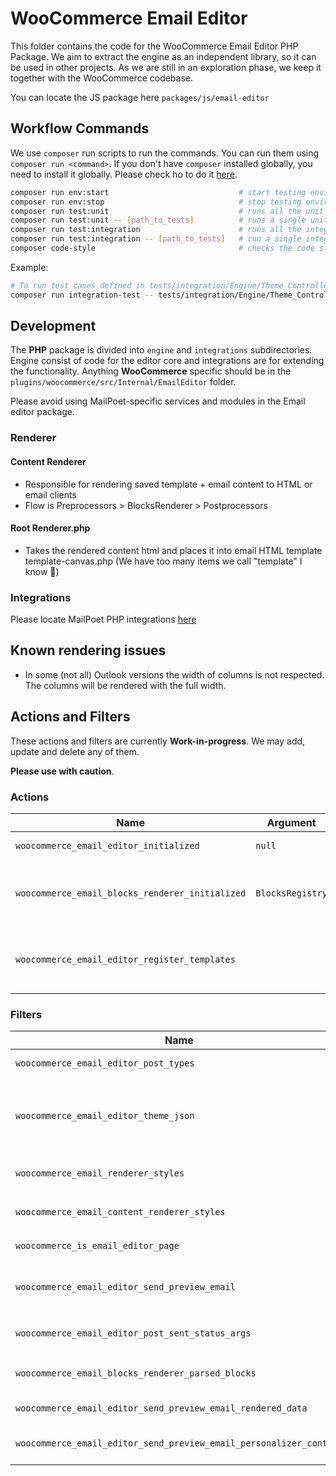 # WooCommerce Email Editor

This folder contains the code for the WooCommerce Email Editor PHP Package.
We aim to extract the engine as an independent library, so it can be used in other projects.
As we are still in an exploration phase, we keep it together with the WooCommerce codebase.

You can locate the JS package here `packages/js/email-editor`

## Workflow Commands

We use `composer` run scripts to run the commands. You can run them using `composer run <command>`.
If you don't have `composer` installed globally, you need to install it globally. Please check ho to do it [here](https://getcomposer.org/doc/00-intro.md).

```bash
composer run env:start                             # start testing environment
composer run env:stop                              # stop testing environment
composer run test:unit                             # runs all the unit tests
composer run test:unit -- [path_to_tests]          # runs a single unit test or a directory of tests
composer run test:integration                      # runs all the integrations tests
composer run test:integration -- [path_to_tests]   # run a single integration test or a directory of tests
composer code-style                                # checks the code style
```

Example:

```bash
# To run test cases defined in tests/integration/Engine/Theme_Controller_Test.php run
composer run integration-test -- tests/integration/Engine/Theme_Controller_Test.php
```

## Development

The **PHP** package is divided into `engine` and `integrations` subdirectories.
Engine consist of code for the editor core and integrations are for extending the functionality.
Anything **WooCommerce** specific should be in the `plugins/woocommerce/src/Internal/EmailEditor` folder.

Please avoid using MailPoet-specific services and modules in the Email editor package.

### Renderer

#### Content Renderer

-   Responsible for rendering saved template + email content to HTML or email clients
-   Flow is Preprocessors > BlocksRenderer > Postprocessors

#### Root Renderer.php

-   Takes the rendered content html and places it into email HTML template template-canvas.php (We have too many items we call "template" I know 🙁)

### Integrations

Please locate MailPoet PHP integrations [here](https://github.com/mailpoet/mailpoet/tree/13bf305aeb29bbadd0695ee02a3735e62cc4f21f/mailpoet/lib/EmailEditor/Integrations/MailPoet)

## Known rendering issues

-   In some (not all) Outlook versions the width of columns is not respected. The columns will be rendered with the full width.

## Actions and Filters

These actions and filters are currently **Work-in-progress**.
We may add, update and delete any of them.

**Please use with caution**.

### Actions

| Name                                            | Argument         | Description                                                                                                      |
| ----------------------------------------------- | ---------------- | ---------------------------------------------------------------------------------------------------------------- |
| `woocommerce_email_editor_initialized`          | `null`           | Called when the Email Editor is initialized                                                                      |
| `woocommerce_email_blocks_renderer_initialized` | `BlocksRegistry` | Called when the block content renderer is initialized. You may use this to add a new BlockRenderer               |
| `woocommerce_email_editor_register_templates`   |                  | Called when the basic blank email template is registered. You can add more templates via register_block_template |

### Filters

| Name                                                               | Argument                                  | Return                                                       | Description                                                                                                                                                            |
| ------------------------------------------------------------------ | ----------------------------------------- | ------------------------------------------------------------ | ---------------------------------------------------------------------------------------------------------------------------------------------------------------------- |
| `woocommerce_email_editor_post_types`                              | `Array` $postTypes                        | `Array` EmailPostType                                        | Applied to the list of post types used by the `getPostTypes` method                                                                                                    |
| `woocommerce_email_editor_theme_json`                              | `WP_Theme_JSON` $coreThemeData            | `WP_Theme_JSON` $themeJson                                   | Applied to the theme json data. This theme json data is created from the merging of the `WP_Theme_JSON_Resolver::get_core_data` and WooCommerce owns `theme.json` file |
| `woocommerce_email_renderer_styles`                                | `string` $templateStyles, `WP_Post` $post | `string` $templateStyles                                     | Applied to the email editor template styles.                                                                                                                           |
| `woocommerce_email_content_renderer_styles`                        | `string` $contentStyles, `WP_Post` $post  | `string` $contentStyles                                      | Applied to the inline content styles prior to use by the CSS Inliner.                                                                                                  |
| `woocommerce_is_email_editor_page`                                 | `boolean` $isEditorPage                   | `boolean`                                                    | Check current page is the email editor page                                                                                                                            |
| `woocommerce_email_editor_send_preview_email`                      | `Array` $postData                         | `boolean` Result of processing. Was email sent successfully? | Allows override of the send preview mail function. Folks may choose to use custom implementation                                                                       |
| `woocommerce_email_editor_post_sent_status_args`                   | `Array` `sent` post status args           | `Array` register_post_status args                            | Allows update of the argument for the sent post status                                                                                                                 |
| `woocommerce_email_blocks_renderer_parsed_blocks`                  | `Array` Parsed blocks data                | `Array` Parsed blocks data                                   | You can modify the parsed blocks before they are processed by email renderer.                                                                                          |
| `woocommerce_email_editor_send_preview_email_rendered_data`        | `string` $data Rendered email             | `string` Rendered email                                      | Allows modifying the rendered email when displaying or sending it in preview                                                                                           |
| `woocommerce_email_editor_send_preview_email_personalizer_context` | `Array` $personalizerContext              | `Array` Personalizer context data                            | Allows modifying the personalizer context data for the send preview email function                                                                                     |
